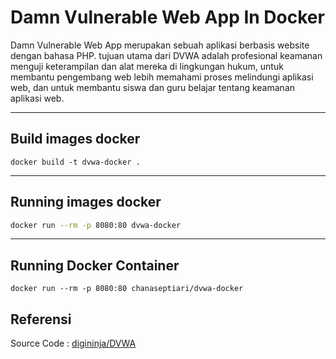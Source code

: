 # Damn Vulnerable Web App In Docker

Damn Vulnerable Web App merupakan sebuah aplikasi berbasis website dengan bahasa PHP. tujuan utama dari DVWA adalah profesional keamanan menguji keterampilan dan alat mereka di lingkungan hukum, untuk membantu pengembang web lebih memahami proses melindungi aplikasi web, dan untuk membantu siswa dan guru belajar tentang keamanan aplikasi web. 

___
## Build images docker

```shell
docker build -t dvwa-docker .
```
___
## Running images docker

```sh
docker run --rm -p 8080:80 dvwa-docker
```
___
## Running Docker Container

```
docker run --rm -p 8080:80 chanaseptiari/dvwa-docker
```

## Referensi
Source Code : [digininja/DVWA](https://github.com/digininja/DVWA)